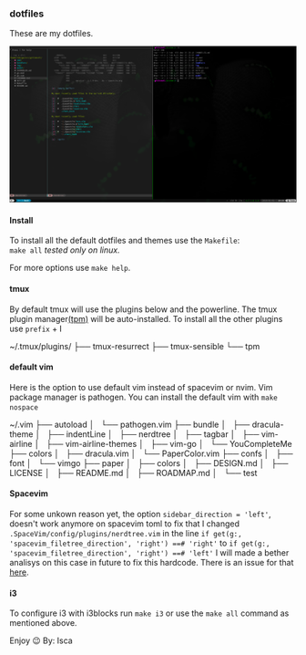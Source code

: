 ### dotfiles
These are my dotfiles.

<center>
<img src="img/dotfiles-v0.1.0-demo.png"/>
</center>

#### Install
To install all the default dotfiles and themes use the `Makefile`:  
`make all`
_tested only on linux._
  
For more options use `make help`.
  
#### tmux 
By default tmux will use the plugins below and the powerline.
The tmux plugin manager[(tpm)](https://github.com/tmux-plugins/tpm) will be auto-installed. To install all the other plugins use
`prefix` + I

~/.tmux/plugins/
├── tmux-resurrect
├── tmux-sensible
└── tpm

#### default vim

Here is the option to use default vim instead of spacevim or nvim. Vim package manager is pathogen.
You can install the default vim with `make nospace`

~/.vim
├── autoload
│   └── pathogen.vim
├── bundle
│   ├── dracula-theme
│   ├── indentLine
│   ├── nerdtree
│   ├── tagbar
│   ├── vim-airline
│   ├── vim-airline-themes
│   ├── vim-go
│   └── YouCompleteMe
├── colors
│   ├── dracula.vim
│   └── PaperColor.vim
├── confs
│   ├── font
│   └── vimgo
├── paper
│   ├── colors
│   ├── DESIGN.md
│   ├── LICENSE
│   ├── README.md
│   ├── ROADMAP.md
│   └── test

#### Spacevim 

For some unkown reason yet, the option `sidebar_direction = 'left'`, doesn't work anymore on spacevim toml
to fix that I changed `.SpaceVim/config/plugins/nerdtree.vim` in the line `if get(g:, 'spacevim_filetree_direction', 'right') ==# 'right'` to `if get(g:, 'spacevim_filetree_direction', 'right') ==# 'left'`
I will made a bether analisys on this case in future to fix this hardcode.
There is an issue for that [here](https://github.com/SpaceVim/SpaceVim/issues/2263).

#### i3

To configure i3 with i3blocks run `make i3` or use the `make all` command as mentioned above.


Enjoy :wink:
By: Isca
